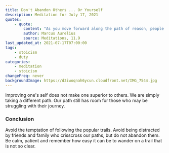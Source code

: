 ```yaml
---
title: Don't Abandon Others ... Or Yourself
description: Meditation for July 17, 2021
quotes:
    - quote:
        content: "As you move forward along the path of reason, people will stand in your way. They will never be able to keep you from doing what's sound, so don't let them knock out your goodwill for them. Keep a steady watch on both fronts, not only for well-based judgments and actions, but also for gentleness with those who would obstruct our path or create other difficulties. For getting angry is also a weakness, just as much as abandoning the task or surrendering under panic. For doing either is an equal desertion — the one by shrinking back and the other by estrangement from family and friend."
        author: Marcus Aurelius
        source: Meditations, 11.9
last_updated_at: 2021-07-17T07:00:00
tags:
    - stoicism
    - duty
categories:
    - meditation
    - stoicism
changeFreq: never
backgroundImage: https://d3iwoqnah6ycun.cloudfront.net/IMG_7544.jpg
---
```


Improving one's self does not make one superior to others. We are simply taking a different path. Our path still has 
room for those who may be struggling with their journey.

### Conclusion

Avoid the temptation of following the popular trails. Avoid being distracted by friends and family who crisscross our 
paths, but do not abandon them. Be calm, patient and remember how easy it can be to wander on a trail that is not so 
clear.

